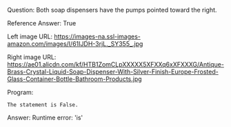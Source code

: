 Question: Both soap dispensers have the pumps pointed toward the right.

Reference Answer: True

Left image URL: https://images-na.ssl-images-amazon.com/images/I/61IJDH-3rjL._SY355_.jpg

Right image URL: https://ae01.alicdn.com/kf/HTB1ZomCLpXXXXX5XFXXq6xXFXXXG/Antique-Brass-Crystal-Liquid-Soap-Dispenser-With-Silver-Finish-Europe-Frosted-Glass-Container-Bottle-Bathroom-Products.jpg

Program:

```
The statement is False.
```
Answer: Runtime error: 'is'


